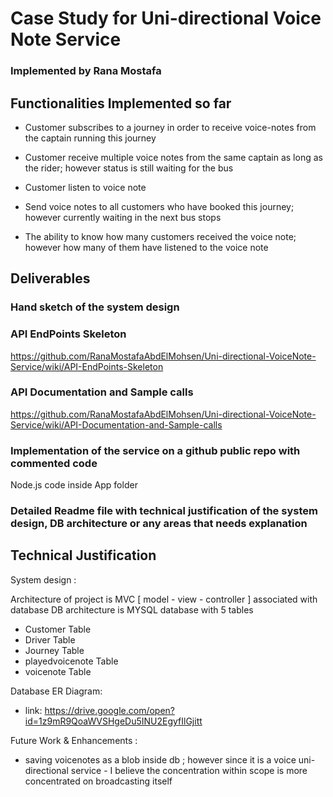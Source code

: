 # Case Study for Uni-directional Voice Note Service
### Implemented by Rana Mostafa 

## Functionalities Implemented so far

- Customer subscribes to a journey in order to receive voice-notes from the captain running this journey

- Customer receive multiple voice notes from the same captain as long as the rider; however status is still waiting for the bus 

- Customer listen to voice note

- Send voice notes to all customers who have booked this journey; however currently waiting in the next bus stops

- The ability to know how many customers received the voice note; however how many of them have listened to the voice note 

## Deliverables

### Hand sketch of the system design
### API EndPoints Skeleton
https://github.com/RanaMostafaAbdElMohsen/Uni-directional-VoiceNote-Service/wiki/API-EndPoints-Skeleton
### API Documentation and Sample calls
https://github.com/RanaMostafaAbdElMohsen/Uni-directional-VoiceNote-Service/wiki/API-Documentation-and-Sample-calls
### Implementation of the service on a github public repo with commented code
Node.js code inside App folder
### Detailed Readme file with technical justification of the system design, DB architecture or any areas that needs explanation


## Technical Justification 

System design :

Architecture of project is MVC [ model - view - controller ] associated with database
DB architecture is MYSQL database with 5 tables

  - Customer Table
  - Driver Table
  - Journey Table
  - playedvoicenote Table
  - voicenote Table
  
Database ER Diagram:
- link: https://drive.google.com/open?id=1z9mR9QoaWVSHgeDu5INU2EgyfIlGjitt

Future Work & Enhancements : 
- saving voicenotes as a blob inside db ; however since it is a voice uni-directional service - I believe the concentration within scope is more concentrated on broadcasting itself

